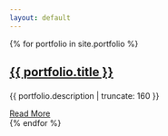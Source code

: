 ```yaml
---
layout: default
---
```


{% for portfolio in site.portfolio %}
   <article>
      <h1><a href="{{ portfolio.url | prepend: site.baseurl }}"><p>{{ portfolio.title }}</p></a></h1>
      <p class="post-excerpt">{{ portfolio.description | truncate: 160 }}</p>
      <a href="{{ site.baseurl }}{{ portfolio.url }}" class="read-more">Read More</a>
   </article>
{% endfor %}     
